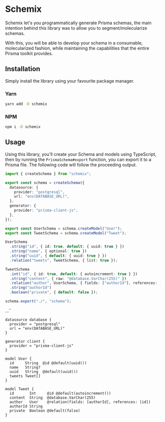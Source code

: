 # Schemix

Schemix let's you programmatically generate Prisma schemas, the main intention behind this library was to allow you to segment/molecularize schemas.

With this, you will be able to develop your schema in a consumable, molecularized fashion, while maintaining the capabilities that the entire Prisma toolkit provides.

## Installation

Simply install the library using your favourite package manager.

### Yarn

```bash
yarn add -D schemix
```

### NPM

```bash
npm i -D schemix
```

## Usage

Using this library, you'll create your Schema and models using TypeScript, then by running the `PrismaSchema#export` function, you can export it to a Prisma file. The following code will follow the proceeding output.

```ts
import { createSchema } from "schemix";

export const schema = createSchema({
  datasource: {
    provider: "postgresql",
    url: "env(DATABASE_URL)",
  },
  generator: {
    provider: "prisma-client-js",
  },
});

export const UserSchema = schema.createModel("User");
export const TweetSchema = schema.createModel("Tweet");

UserSchema
  .string("id", { id: true, default: { uuid: true } })
  .string("name", { optional: true })
  .string("uuid", { default: { uuid: true } })
  .relation("tweets", TweetSchema, { list: true });

TweetSchema
  .int("id", { id: true, default: { autoincrement: true } })
  .string("content", { raw: "@database.VarChar(255)" })
  .relation("author", UserSchema, { fields: ["authorId"], references: ["id"] })
  .string("authorId")
  .boolean("private", { default: false });

schema.export("./", "schema");
```

...˝

```prisma
datasource database {
  provider = "postgresql"
  url = "env(DATABASE_URL)"
}

generator client {
  provider = "prisma-client-js"
}

model User {
  id     String  @id @default(uuid())
  name   String?
  uuid   String  @default(uuid())
  tweets Tweet[]
}

model Tweet {
  id       Int     @id @default(autoincrement())
  content  String  @database.VarChar(255)
  author   User    @relation(fields: [authorId], references: [id])
  authorId String
  private  Boolean @default(false)
}
```
